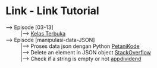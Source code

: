 # Link - Link Tutorial

<dl>
   <dt>--> Episode [03-13]</dt>
   <dd>|--> <a href="https://www.youtube.com/playlist?list=PLZS-MHyEIRo59lUBwU-XHH7Ymmb04ffOY">Kelas Terbuka</a></dd>
   <dt>--> Episode [manipulasi-data-JSON]
   <dd>|--> Proses data json dengan Python <a href="https://www.petanikode.com/python-json">PetaniKode</a>
   <dd>|--> Delete an element in JSON object <a href="https://stackoverflow.com/questions/36606930/delete-an-element-in-a-json-object">StackOverflow</a>
   <dd>|--> Check if a string is empty or not <a href="https://appdividend.com/2020/11/17/how-to-check-if-string-is-empty-or-not-in-python/#:~:text=To%20check%20an%20empty%20string%20in%20Python%2C%20use%20the%20len,it%20is%20an%20empty%20string.">appdividend</a>
